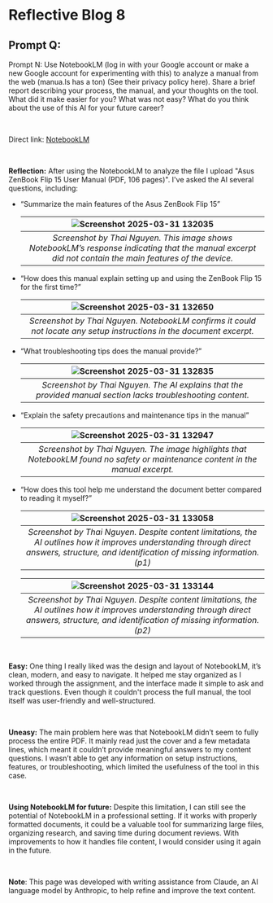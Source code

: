 # Reflective Blog 8

## Prompt Q:

Prompt N: Use NotebookLM (log in with your Google account or make a new Google account for experimenting with this) to analyze a manual from the web (manua.ls has a ton) (See their privacy policy here). Share a brief report describing your process, the manual, and your thoughts on the tool. What did it make easier for you? What was not easy? What do you think about the use of this AI for your future career?

<br>

Direct link: [NotebookLM](https://notebooklm.google.com/notebook/098d2edb-c57c-4dda-8ef0-c998dde60a6d?pli=1)



<br>

**Reflection:** After using the NotebookLM to analyze the file I upload "Asus ZenBook Flip 15 User Manual (PDF, 106 pages)". I've asked the AI several questions, including:

- “Summarize the main features of the Asus ZenBook Flip 15”

  |![Screenshot 2025-03-31 132035](https://github.com/user-attachments/assets/7f7d355f-5b0d-475b-bf42-74b2c773e3ed)|
  |:--:| 
  | *Screenshot by Thai Nguyen. This image shows NotebookLM’s response indicating that the manual excerpt did not contain the main features of the device.* |


- “How does this manual explain setting up and using the ZenBook Flip 15 for the first time?”

  |![Screenshot 2025-03-31 132650](https://github.com/user-attachments/assets/4bebbcb7-20eb-4e96-9f18-4fa032160477)|
  |:--:|
  |*Screenshot by Thai Nguyen. NotebookLM confirms it could not locate any setup instructions in the document excerpt.* |
  
- “What troubleshooting tips does the manual provide?”

  |![Screenshot 2025-03-31 132835](https://github.com/user-attachments/assets/2e4016f7-e38c-4284-b557-be7f8aa18633)|
  |:--:|
  |*Screenshot by Thai Nguyen. The AI explains that the provided manual section lacks troubleshooting content.*|
  
- “Explain the safety precautions and maintenance tips in the manual”

  |![Screenshot 2025-03-31 132947](https://github.com/user-attachments/assets/65c5ab59-a9f8-44af-95c6-d37897d0bfab)|
  |:--:|
  | *Screenshot by Thai Nguyen. The image highlights that NotebookLM found no safety or maintenance content in the manual excerpt.*|
  
- “How does this tool help me understand the document better compared to reading it myself?”
  
  |![Screenshot 2025-03-31 133058](https://github.com/user-attachments/assets/b9c9232d-956c-4618-8509-d138601eb72c)|
  |:--:|
  | *Screenshot by Thai Nguyen. Despite content limitations, the AI outlines how it improves understanding through direct answers, structure, and identification of missing information. (p1)* |

  |![Screenshot 2025-03-31 133144](https://github.com/user-attachments/assets/f764215c-110c-4a63-b99a-c437a522e071)|
  |:--:|
  | *Screenshot by Thai Nguyen. Despite content limitations, the AI outlines how it improves understanding through direct answers, structure, and identification of missing information. (p2)* |

<br>

**Easy:** One thing I really liked was the design and layout of NotebookLM, it’s clean, modern, and easy to navigate. It helped me stay organized as I worked through the assignment, and the interface made it simple to ask and track questions. Even though it couldn't process the full manual, the tool itself was user-friendly and well-structured.

<br>

**Uneasy:** The main problem here was that NotebookLM didn’t seem to fully process the entire PDF. It mainly read just the cover and a few metadata lines, which meant it couldn’t provide meaningful answers to my content questions. I wasn’t able to get any information on setup instructions, features, or troubleshooting, which limited the usefulness of the tool in this case.

<br>

**Using NotebookLM for future:** Despite this limitation, I can still see the potential of NotebookLM in a professional setting. If it works with properly formatted documents, it could be a valuable tool for summarizing large files, organizing research, and saving time during document reviews. With improvements to how it handles file content, I would consider using it again in the future.

<br>

 **Note**: This page was developed with writing assistance from Claude, an AI language model by Anthropic, to help refine and improve the text content.

